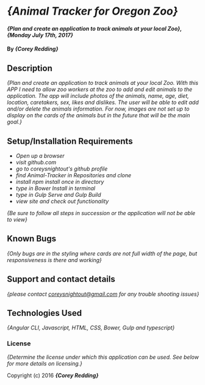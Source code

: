 # _{Animal Tracker for Oregon Zoo}_

#### _{Plan and create an application to track animals at your local Zoo}, {Monday July 17th, 2017}_

#### By _**{Corey Redding}**_

## Description

_{Plan and create an application to track animals at your local Zoo. With this APP I need to allow zoo workers at the zoo to add and edit animals to the application. The app will include photos of the animals, name, age, diet, location, caretakers, sex, likes and dislikes. The user will be able to edit add and/or delete the animals information. For now, images are not set up to display on the cards of the animals but in the future that will be the main goal.}_

## Setup/Installation Requirements

* _Open up a browser_
* _visit github.com_
* _go to coreysnightout's github profile_
* _find Animal-Tracker in Repositories and clone_
* _install npm install once in directory_
* _type in Bower Install in terminal_
* _type in Gulp Serve and Gulp Build_
* _view site and check out functionality_


_{Be sure to follow all steps in succession or the application will not be able to view}_

## Known Bugs

_{Only bugs are in the styling where cards are not full width of the page, but responsiveness is there and working}_

## Support and contact details

_{please contact coreysnightout@gmail.com for any trouble shooting issues}_

## Technologies Used

_{Angular CLI, Javascript, HTML, CSS, Bower, Gulp and typescript}_

### License

*{Determine the license under which this application can be used.  See below for more details on licensing.}*

Copyright (c) 2016 **_{Corey Redding}_**
